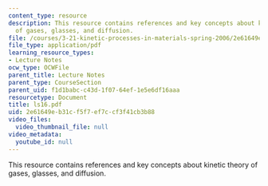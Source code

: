 ```yaml
---
content_type: resource
description: This resource contains references and key concepts about kinetic theory
  of gases, glasses, and diffusion.
file: /courses/3-21-kinetic-processes-in-materials-spring-2006/2e61649eb31cf5f7ef7ccf3f41cb3b88_ls16.pdf
file_type: application/pdf
learning_resource_types:
- Lecture Notes
ocw_type: OCWFile
parent_title: Lecture Notes
parent_type: CourseSection
parent_uid: f1d1babc-c43d-1f07-64ef-1e5e6df16aaa
resourcetype: Document
title: ls16.pdf
uid: 2e61649e-b31c-f5f7-ef7c-cf3f41cb3b88
video_files:
  video_thumbnail_file: null
video_metadata:
  youtube_id: null
---
```

This resource contains references and key concepts about kinetic theory of gases, glasses, and diffusion.

